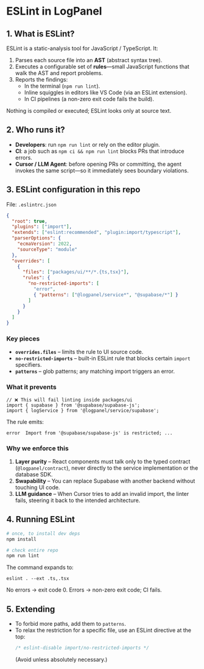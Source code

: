 # ESLint in LogPanel

## 1. What is ESLint?
ESLint is a static-analysis tool for JavaScript / TypeScript. It:

1. Parses each source file into an **AST** (abstract syntax tree).
2. Executes a configurable set of **rules**—small JavaScript functions that walk the AST and report problems.
3. Reports the findings:
   * In the terminal (`npm run lint`).
   * Inline squiggles in editors like VS Code (via an ESLint extension).
   * In CI pipelines (a non-zero exit code fails the build).

Nothing is compiled or executed; ESLint looks only at source text.

## 2. Who runs it?
* **Developers**: run `npm run lint` or rely on the editor plugin.
* **CI**: a job such as `npm ci && npm run lint` blocks PRs that introduce errors.
* **Cursor / LLM Agent**: before opening PRs or committing, the agent invokes the same script—so it immediately sees boundary violations.

## 3. ESLint configuration in this repo

File: `.eslintrc.json`
```json
{
  "root": true,
  "plugins": ["import"],
  "extends": ["eslint:recommended", "plugin:import/typescript"],
  "parserOptions": {
    "ecmaVersion": 2022,
    "sourceType": "module"
  },
  "overrides": [
    {
      "files": ["packages/ui/**/*.{ts,tsx}"],
      "rules": {
        "no-restricted-imports": [
          "error",
          { "patterns": ["@logpanel/service*", "@supabase/*"] }
        ]
      }
    }
  ]
}
```

### Key pieces
* **`overrides.files`** – limits the rule to UI source code.
* **`no-restricted-imports`** – built-in ESLint rule that blocks certain `import` specifiers.
* **`patterns`** – glob patterns; any matching import triggers an error.

### What it prevents
```
// ❌ This will fail linting inside packages/ui
import { supabase } from '@supabase/supabase-js';
import { logService } from '@logpanel/service/supabase';
```
The rule emits:
```
error  Import from '@supabase/supabase-js' is restricted; ...
```

### Why we enforce this
1. **Layer purity** – React components must talk only to the typed contract (`@logpanel/contract`), never directly to the service implementation or the database SDK.
2. **Swapability** – You can replace Supabase with another backend without touching UI code.
3. **LLM guidance** – When Cursor tries to add an invalid import, the linter fails, steering it back to the intended architecture.

## 4. Running ESLint
```bash
# once, to install dev deps
npm install

# check entire repo
npm run lint
```
The command expands to:
```
eslint . --ext .ts,.tsx
```

No errors → exit code 0.  Errors → non-zero exit code; CI fails.

## 5. Extending
* To forbid more paths, add them to `patterns`.
* To relax the restriction for a specific file, use an ESLint directive at the top:
  ```ts
  /* eslint-disable import/no-restricted-imports */
  ```
  (Avoid unless absolutely necessary.) 